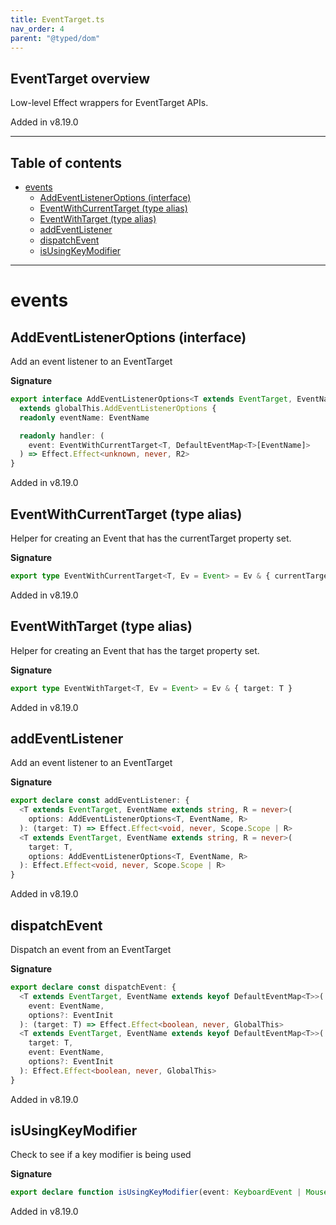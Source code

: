 ```yaml
---
title: EventTarget.ts
nav_order: 4
parent: "@typed/dom"
---
```


## EventTarget overview

Low-level Effect wrappers for EventTarget APIs.

Added in v8.19.0

---

<h2 class="text-delta">Table of contents</h2>

- [events](#events)
  - [AddEventListenerOptions (interface)](#addeventlisteneroptions-interface)
  - [EventWithCurrentTarget (type alias)](#eventwithcurrenttarget-type-alias)
  - [EventWithTarget (type alias)](#eventwithtarget-type-alias)
  - [addEventListener](#addeventlistener)
  - [dispatchEvent](#dispatchevent)
  - [isUsingKeyModifier](#isusingkeymodifier)

---

# events

## AddEventListenerOptions (interface)

Add an event listener to an EventTarget

**Signature**

```ts
export interface AddEventListenerOptions<T extends EventTarget, EventName extends string, R2>
  extends globalThis.AddEventListenerOptions {
  readonly eventName: EventName

  readonly handler: (
    event: EventWithCurrentTarget<T, DefaultEventMap<T>[EventName]>
  ) => Effect.Effect<unknown, never, R2>
}
```

Added in v8.19.0

## EventWithCurrentTarget (type alias)

Helper for creating an Event that has the currentTarget property set.

**Signature**

```ts
export type EventWithCurrentTarget<T, Ev = Event> = Ev & { currentTarget: T }
```

Added in v8.19.0

## EventWithTarget (type alias)

Helper for creating an Event that has the target property set.

**Signature**

```ts
export type EventWithTarget<T, Ev = Event> = Ev & { target: T }
```

Added in v8.19.0

## addEventListener

Add an event listener to an EventTarget

**Signature**

```ts
export declare const addEventListener: {
  <T extends EventTarget, EventName extends string, R = never>(
    options: AddEventListenerOptions<T, EventName, R>
  ): (target: T) => Effect.Effect<void, never, Scope.Scope | R>
  <T extends EventTarget, EventName extends string, R = never>(
    target: T,
    options: AddEventListenerOptions<T, EventName, R>
  ): Effect.Effect<void, never, Scope.Scope | R>
}
```

Added in v8.19.0

## dispatchEvent

Dispatch an event from an EventTarget

**Signature**

```ts
export declare const dispatchEvent: {
  <T extends EventTarget, EventName extends keyof DefaultEventMap<T>>(
    event: EventName,
    options?: EventInit
  ): (target: T) => Effect.Effect<boolean, never, GlobalThis>
  <T extends EventTarget, EventName extends keyof DefaultEventMap<T>>(
    target: T,
    event: EventName,
    options?: EventInit
  ): Effect.Effect<boolean, never, GlobalThis>
}
```

Added in v8.19.0

## isUsingKeyModifier

Check to see if a key modifier is being used

**Signature**

```ts
export declare function isUsingKeyModifier(event: KeyboardEvent | MouseEvent): boolean
```

Added in v8.19.0
